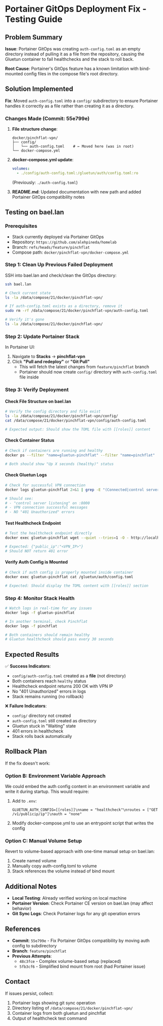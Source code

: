 # Portainer GitOps Deployment Fix - Testing Guide

## Problem Summary

**Issue**: Portainer GitOps was creating `auth-config.toml` as an empty directory instead of pulling it as a file from the repository, causing the Gluetun container to fail healthchecks and the stack to roll back.

**Root Cause**: Portainer's GitOps feature has a known limitation with bind-mounted config files in the compose file's root directory.

## Solution Implemented

**Fix**: Moved `auth-config.toml` into a `config/` subdirectory to ensure Portainer handles it correctly as a file rather than creating it as a directory.

### Changes Made (Commit: 55e799e)

1. **File structure change**:
   ```
   docker/pinchflat-vpn/
   ├── config/
   │   └── auth-config.toml    # ← Moved here (was in root)
   └── docker-compose.yml
   ```

2. **docker-compose.yml update**:
   ```yaml
   volumes:
     - ./config/auth-config.toml:/gluetun/auth/config.toml:ro
   ```
   (Previously: `./auth-config.toml`)

3. **README.md**: Updated documentation with new path and added Portainer GitOps compatibility notes

## Testing on bael.lan

### Prerequisites
- Stack currently deployed via Portainer GitOps
- Repository: `https://github.com/alehpineda/homelab`
- Branch: `refs/heads/feature/pinchflat`
- Compose path: `docker/pinchflat-vpn/docker-compose.yml`

### Step 1: Clean Up Previous Failed Deployment

SSH into bael.lan and check/clean the GitOps directory:

```bash
ssh bael.lan

# Check current state
ls -la /data/compose/21/docker/pinchflat-vpn/

# If auth-config.toml exists as a directory, remove it
sudo rm -rf /data/compose/21/docker/pinchflat-vpn/auth-config.toml

# Verify it's gone
ls -la /data/compose/21/docker/pinchflat-vpn/
```

### Step 2: Update Portainer Stack

In Portainer UI:

1. Navigate to **Stacks** → **pinchflat-vpn**
2. Click **"Pull and redeploy"** or **"Git Pull"**
   - This will fetch the latest changes from `feature/pinchflat` branch
   - Portainer should now create `config/` directory with `auth-config.toml` file inside

### Step 3: Verify Deployment

#### Check File Structure on bael.lan

```bash
# Verify the config directory and file exist
ls -la /data/compose/21/docker/pinchflat-vpn/config/
cat /data/compose/21/docker/pinchflat-vpn/config/auth-config.toml

# Expected output: Should show the TOML file with [[roles]] content
```

#### Check Container Status

```bash
# Check if containers are running and healthy
docker ps --filter "name=gluetun-pinchflat" --filter "name=pinchflat"

# Both should show "Up X seconds (healthy)" status
```

#### Check Gluetun Logs

```bash
# Check for successful VPN connection
docker logs gluetun-pinchflat 2>&1 | grep -E "(Connected|control server)"

# Should see:
# - "control server listening" on :8000
# - VPN connection successful messages
# - NO "401 Unauthorized" errors
```

#### Test Healthcheck Endpoint

```bash
# Test the healthcheck endpoint directly
docker exec gluetun-pinchflat wget --quiet --tries=1 -O - http://localhost:8000/v1/publicip/ip

# Expected: {"public_ip":"<VPN_IP>"}
# Should NOT return 401 error
```

#### Verify Auth Config is Mounted

```bash
# Check if auth config is properly mounted inside container
docker exec gluetun-pinchflat cat /gluetun/auth/config.toml

# Expected: Should display the TOML content with [[roles]] section
```

### Step 4: Monitor Stack Health

```bash
# Watch logs in real-time for any issues
docker logs -f gluetun-pinchflat

# In another terminal, check Pinchflat
docker logs -f pinchflat

# Both containers should remain healthy
# Gluetun healthcheck should pass every 30 seconds
```

## Expected Results

✅ **Success Indicators**:
- `config/auth-config.toml` created as a **file** (not directory)
- Both containers reach `healthy` status
- Healthcheck endpoint returns 200 OK with VPN IP
- No "401 Unauthorized" errors in logs
- Stack remains running (no rollback)

❌ **Failure Indicators**:
- `config/` directory not created
- `auth-config.toml` still created as directory
- Gluetun stuck in "Waiting" state
- 401 errors in healthcheck
- Stack rolls back automatically

## Rollback Plan

If the fix doesn't work:

### Option B: Environment Variable Approach

We could embed the auth config content in an environment variable and write it during startup. This would require:

1. Add to `.env`:
   ```
   GLUETUN_AUTH_CONFIG=[[roles]]\nname = "healthcheck"\nroutes = ["GET /v1/publicip/ip"]\nauth = "none"
   ```

2. Modify docker-compose.yml to use an entrypoint script that writes the config

### Option C: Manual Volume Setup

Revert to volume-based approach with one-time manual setup on bael.lan:

1. Create named volume
2. Manually copy auth-config.toml to volume
3. Stack references the volume instead of bind mount

## Additional Notes

- **Local Testing**: Already verified working on local machine
- **Portainer Version**: Check Portainer CE version on bael.lan (may affect behavior)
- **Git Sync Logs**: Check Portainer logs for any git operation errors

## References

- **Commit**: `55e799e` - Fix Portainer GitOps compatibility by moving auth config to subdirectory
- **Branch**: `feature/pinchflat`
- **Previous Attempts**: 
  - `48c3fce` - Complex volume-based setup (replaced)
  - `5fb3cf6` - Simplified bind mount from root (had Portainer issue)

## Contact

If issues persist, collect:
1. Portainer logs showing git sync operation
2. Directory listing of `/data/compose/21/docker/pinchflat-vpn/`
3. Container logs from both gluetun and pinchflat
4. Output of healthcheck test command
